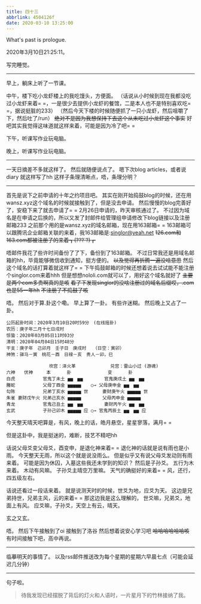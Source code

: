 ```yaml
---
title: 四十三
abbrlink: 4504126f
date: 2020-03-10 13:25:00
---
```

What's past is prologue.

<!--more-->2020年3月10日21:25:11。
写完睡觉。


----------
早上，躺床上听了一节课。

中午，楼下吃小龙虾楼上的我吃馒头，方便面。
（话说从小时候到现在我都没吃过小龙虾来着= =，一是很少去提供小龙虾的餐馆，二是本人也不是特别喜欢吃= =，据说挺脏的233）
（然后今天下楼的时候随便抓了一只小龙虾，然后咀嚼了下，然后吐了/run）
~~绝对不是因为我想保持下去这个从未吃过小龙虾这个事实~~
好吧其实我觉得这味道就这样来着，可能是因为冷了吧= =

下午，听课写作业玩电脑。

晚上，听课写作业玩电脑。


----------
一天日摘差不多就这样了。
然后就随便说点了。
嗯下次blog articles，或者说 diary 就这样写了hh
这样子条理清晰点，唔，条理分明？


----------
首先是说下之前申请的十年之约项目吧。
其实在刚开始捣鼓blog的时候，还在用wansz.xyz这个域名的时候就接触到了，但是没去申请。
然后慢慢的blog完善好了，安稳下来了就去申请了= =
2月26日申请的，昨天审核通过了。
不过因为域名是在申请之后换的，所以又发了封邮件给管理组申请修改下blog链接以及注册邮箱233
之前那个用的是wansz.xyz的域名邮箱，现在用163邮箱= =
163邮箱可以跟腾讯企业邮箱关联的来着，我163邮箱是:singlor@yeah.net
~~126.com和163.com都被注册了的来着┓(???`?)┏~~

唔邮件我花了些许时间备份了了下，备份到了163邮箱。
不过日常我还是用域名邮箱的hh，毕竟能够微信收到通知，挺方便的。
~~以及觉得再折腾一遍没啥意思~~
然后这个域名的话打算着就这样了= =
下午捣鼓邮箱的时候还想着说去试试能不能注册个singlor.com来着hhh
但是想想nololi.com就可以了，用好这个域名就好了
~~主要是两个com多贵啊真的是咳~~
~~看了下发现singlor的没啥注册过的域名后缀哎，.com也是55一年hh~~
~~不注册了不捣鼓了咳~~

唔。
然后对于算.卦这个嘞。
早上算了一卦。
有些许迷糊。
然后晚上又占了一卦。
```liuyao
公历起卦时间：2020年3月10日20时59分　(在线摇卦)
农历：庚子年二月十七日戌时
惊蛰：2020年03月05日11时03分
清明：2020年04月04日15时48分
干支：庚子年　己卯月　壬子日　庚戌时　　（日空：寅卯）
神煞：驿马－寅　桃花－酉　日禄－亥　贵人－卯，巳

　　 　　　　　　　坎宫：泽火革 　　　 　 　　兑宫：雷山小过 (游魂)
六神　　伏神　　　本　 　　卦　　 　 　　　　变　 　　卦
白虎 　　　　　 官鬼丁未土 ▅▅　▅▅ 　 　　 官鬼庚戌土 ▅▅　▅▅ 　
螣蛇 　　　　　 父母丁酉金 ▅▅▅▅▅ 　 ○→ 父母庚申金 ▅▅　▅▅ 　
勾陈 　　　　　 兄弟丁亥水 ▅▅▅▅▅ 世 　　 妻财庚午火 ▅▅▅▅▅ 世
朱雀 妻财戊午火 兄弟己亥水 ▅▅▅▅▅ 　 　　 父母丙申金 ▅▅▅▅▅ 　
青龙 　　　　　 官鬼己丑土 ▅▅　▅▅ 　 　　 妻财丙午火 ▅▅　▅▅ 　
玄武 　　　　　 子孙己卯木 ▅▅▅▅▅ 应 ○→ 官鬼丙辰土 ▅▅　▅▅ 应

```

今天整天晴天吧算是，有风，晚上的话，皓月悬空，星星寥落，满月= =

但是这卦中，我是挺迷的，难断，技艺不精吧hh

话说父母爻变父母爻，酉变申，是退化神来着= =
退化神的话就是说有雨也是小雨。
今天整天无雨，所以这个就是说没雨么。
但是似乎又有说父母爻发动则有雨来着。
可能是因为休囚，入墓这些我还未学到的知识？
然后是子孙爻。
五行为木来着。
木动有风嘛。
子孙爻主晴空万里嘛。
天气的确挺好的来着= =
风，还行，四五级左右。

话说还看过一段话来着。
就是说测天时的时候，世爻为地，应爻为天。
这边是兄弟持世，兄弟主风，云的来着= =
那这边我是这么理解的，
世爻嘛，兄弟爻，地面上有风。
应爻嘛，子孙爻，天空上有云，晴天。

玄之又玄。

唔。
然后下午接触到了oi
接触到了洛谷
然后想着说安心学习吧
~~哈哈哈哈哈哈咳~~
有时间接触下吧，高中再说。


----------
临摹明天的事情了。
以及rss邮件推送改为每个星期的星期六早晨七点（可能会延迟几分钟）

----------
句子啦。

> 待我发现已经摆脱了背后的灯火和人语时，一片星月下的竹林接纳了我。
